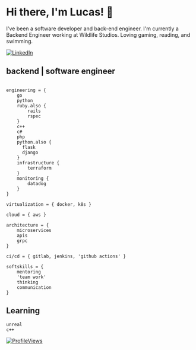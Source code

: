 # Hi there, I'm Lucas! 👋 

I've been a software developer and back-end engineer. I'm currently a Backend Engineer working at Wildlife Studios. Loving gaming, reading, and swimming.

[![LinkedIn](https://img.shields.io/badge/-LINKEDIN-0077B5?style=for-the-badge&logo=linkedin&logoColor=white)](https://www.linkedin.com/in/lucas-koontz/)

## backend \| software engineer
```

engineering = {
    go
    python
    ruby.also {
        rails
        rspec
    }
    c++
    c#
    php
    python.also {
      flask
      django
    }
    infrastructure {
        terraform
    }
    monitoring {
        datadog
    }
}

virtualization = { docker, k8s }

cloud = { aws }

architecture = { 
    microservices
    apis
    grpc
}

ci/cd = { gitlab, jenkins, 'github actions' }

softskills = { 
    mentoring
    'team work'
    thinking
    communication
}
```

## Learning 
```
unreal
c++
```

[![ProfileViews](https://komarev.com/ghpvc/?username=lucas-koontz)](https://github.com/lucas-koontz)


<!--
**lucas-koontz/lucas-koontz** is a ✨ _special_ ✨ repository because its `README.md` (this file) appears on your GitHub profile.

Here are some ideas to get you started:

- 🔭 I’m currently working on ...
- 🌱 I’m currently learning ...
- 👯 I’m looking to collaborate on ...
- 🤔 I’m looking for help with ...
- 💬 Ask me about ...
- 📫 How to reach me: ...
- 😄 Pronouns: ...
- ⚡ Fun fact: ...
-->


